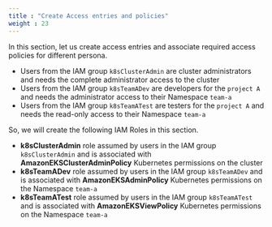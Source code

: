 ```yaml
---
title : "Create Access entries and policies"
weight : 23
---
```


In this section, let us create access entries and associate required access policies for different persona.

* Users from the IAM group `k8sClusterAdmin` are cluster administrators and needs the complete administrator access to the cluster
* Users from the IAM group `k8sTeamADev` are developers for the `project A` and needs the administrator access to their Namespace `team-a`
* Users from the IAM group `k8sTeamATest` are testers for the `project A` and needs the read-only access to their Namespace `team-a`

So, we will create the following IAM Roles in this section.

-   **k8sClusterAdmin** role assumed by users in the IAM group `k8sClusterAdmin` and is associated with **AmazonEKSClusterAdminPolicy** Kubernetes permissions on the cluster
-   **k8sTeamADev** role assumed by users in the IAM group `k8sTeamADev` and is associated with **AmazonEKSAdminPolicy** Kubernetes permissions on the Namespace `team-a`
-   **k8sTeamATest** role assumed by users in the IAM group `k8sTeamATest` and is associated with **AmazonEKSViewPolicy** Kubernetes permissions on the Namespace `team-a`
